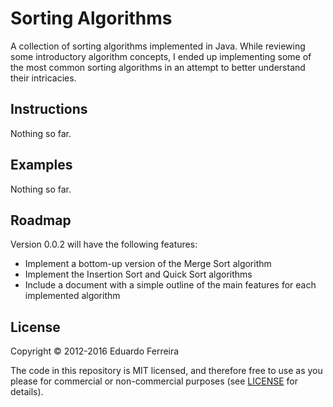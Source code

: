 # Sorting Algorithms

A collection of sorting algorithms implemented in Java.
While reviewing some introductory algorithm concepts, I ended up implementing
some of the most common sorting algorithms in an attempt to better understand
their intricacies.

## Instructions

Nothing so far.

## Examples

Nothing so far.

## Roadmap

Version 0.0.2 will have the following features:

* Implement a bottom-up version of the Merge Sort algorithm
* Implement the Insertion Sort and Quick Sort algorithms
* Include a document with a simple outline of the main features for each
implemented algorithm

## License

Copyright © 2012-2016 Eduardo Ferreira

The code in this repository is MIT licensed, and therefore free to use as you
please for commercial or non-commercial purposes (see [LICENSE](LICENSE) for
details).
